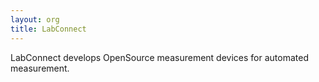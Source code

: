 ```yaml
---
layout: org
title: LabConnect
---
```

LabConnect develops OpenSource measurement devices for automated measurement.
